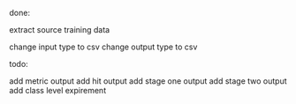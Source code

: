 done:

extract source training data

change input type to csv 
change output type to csv

todo:

add metric output
add hit output
add stage one output
add stage two output
add class level expirement